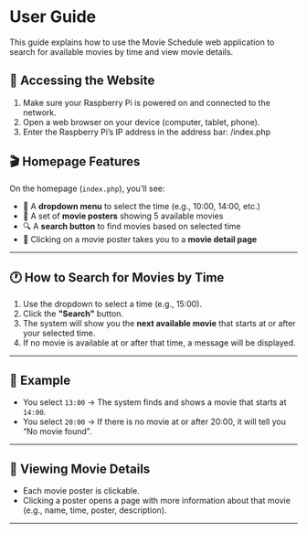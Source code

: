 # User Guide

This guide explains how to use the Movie Schedule web application to search for available movies by time and view movie details.

## 📍 Accessing the Website

1. Make sure your Raspberry Pi is powered on and connected to the network.
2. Open a web browser on your device (computer, tablet, phone).
3. Enter the Raspberry Pi’s IP address in the address bar:
<your-raspberry-pi-ip>/index.php
## 🎬 Homepage Features

On the homepage (`index.php`), you'll see:

- 🔽 A **dropdown menu** to select the time (e.g., 10:00, 14:00, etc.)
- 📸 A set of **movie posters** showing 5 available movies
- 🔍 A **search button** to find movies based on selected time
- 📄 Clicking on a movie poster takes you to a **movie detail page**

---

## 🕐 How to Search for Movies by Time

1. Use the dropdown to select a time (e.g., 15:00).
2. Click the **"Search"** button.
3. The system will show you the **next available movie** that starts at or after your selected time.
4. If no movie is available at or after that time, a message will be displayed.

---

## 📝 Example

- You select `13:00` → The system finds and shows a movie that starts at `14:00`.
- You select `20:00` → If there is no movie at or after 20:00, it will tell you “No movie found”.

---

## 🔗 Viewing Movie Details

- Each movie poster is clickable.
- Clicking a poster opens a page with more information about that movie (e.g., name, time, poster, description).

---
